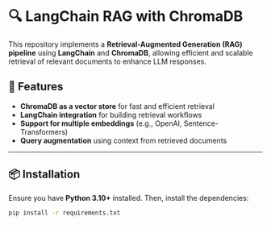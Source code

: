 # 🔍 LangChain RAG with ChromaDB

This repository implements a **Retrieval-Augmented Generation (RAG) pipeline** using **LangChain** and **ChromaDB**, allowing efficient and scalable retrieval of relevant documents to enhance LLM responses.

## 🚀 Features  
- **ChromaDB as a vector store** for fast and efficient retrieval  
- **LangChain integration** for building retrieval workflows  
- **Support for multiple embeddings** (e.g., OpenAI, Sentence-Transformers)  
- **Query augmentation** using context from retrieved documents  

---

## 📦 Installation  

Ensure you have **Python 3.10+** installed. Then, install the dependencies:

```sh
pip install -r requirements.txt
